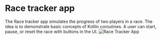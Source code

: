 Race tracker app
=================================

The Race tracker app simulates the progress of two players in a race. The idea is to demonstrate 
basic concepts of Kotlin coroutines. A user can start, pause, or reset the race with buttons in the 
UI.
![Race Tracker App](https://github.com/Raushan-CS/Race-Tracker/assets/157723697/68fd9797-80e6-45b8-9a1c-41d0361753ea)


